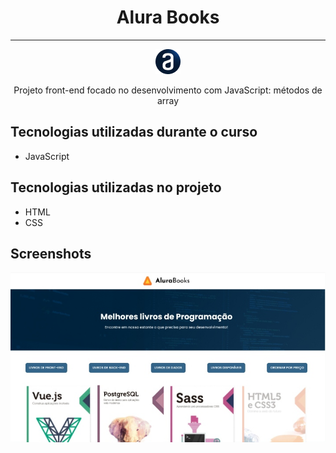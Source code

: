 <h1 align="center">Alura Books </h1>

<hr>

<p align="center"> <img src="./imagens/logo.png" alt="Logo da Alura"> </p>
<p align="center">Projeto front-end focado no desenvolvimento com JavaScript: métodos de array</p>

## Tecnologias utilizadas durante o curso
* JavaScript

## Tecnologias utilizadas no projeto
* HTML
* CSS

## Screenshots
![Screenshot da tela inicial do AluraPlay](./imagens/screenshot.jpg)